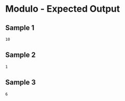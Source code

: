 # Modulo - Expected Output

## Sample 1

```
10
```

## Sample 2

```
1
```

## Sample 3

```
6
```

